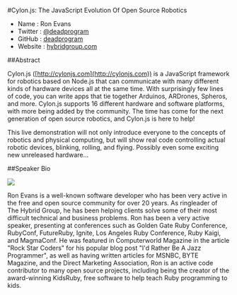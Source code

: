 #Cylon.js: The JavaScript Evolution Of Open Source Robotics 

* Name      : Ron Evans
* Twitter   : [@deadprogram](http://twitter.com/deadprogram)
* GitHub    : [deadprogram](http://github.com/deadprogram)
* Website   : [hybridgroup.com](http://hybridgroup.com)

##Abstract

Cylon.js ([http://cylonjs.com](http://cylonjs.com)) is a JavaScript framework for robotics based on Node.js that can communicate with many different kinds of hardware devices all at the same time. With surprisingly few lines of code, you can write apps that tie together Arduinos, ARDrones, Spheros, and more. Cylon.js supports 16 different hardware and software platforms, with more being added by the community. The time has come for the next generation of open source robotics, and Cylon.js is here to help!

This live demonstration will not only introduce everyone to the concepts of robotics and physical computing, but will show real code controlling actual robotic devices, blinking, rolling, and flying. Possibly even some exciting new unreleased hardware...

##Speaker Bio

![](https://raw.github.com/cascadiajs/2013.cascadiajs.com/master/images/ronevans.png)

Ron Evans is a well-known software developer who has been very active in the free and open source community for over 20 years. As ringleader of The Hybrid Group, he has been helping clients solve some of their most difficult technical and business problems. Ron has been a very active speaker, presenting at conferences such as Golden Gate Ruby Conference, RubyConf, FutureRuby, Ignite, Los Angeles Ruby Conference, Ruby Kaigi, and MagmaConf. He was featured in Computerworld Magazine in the article "Rock Star Coders" for his popular blog post "I'd Rather Be A Jazz Programmer", as well as having written articles for MSNBC, BYTE Magazine, and the Direct Marketing Association, Ron is an active code contributor to many open source projects, including being the creator of the award-winning KidsRuby, free software to help teach Ruby programming to kids.

[@deadprogram]:http://twitter.com/deadprogram
[deadprogram]:http://github.com/deadprogram
[hybridgroup.com]:http://hybridgroup.com
